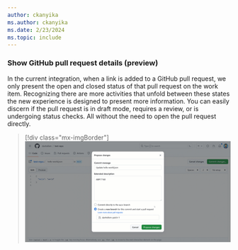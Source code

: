 ```yaml
---
author: ckanyika
ms.author: ckanyika
ms.date: 2/23/2024
ms.topic: include
---
```


### Show GitHub pull request details (preview)

In the current integration, when a link is added to a GitHub pull request, we only present the open and closed status of that pull request on the work item. Recognizing there are more activities that unfold between these states the new experience is designed to present more information.  You can easily discern if the pull request is in draft mode, requires a review, or is undergoing status checks. All without the need to open the pull request directly.

> [!div class="mx-imgBorder"]
> ![Gif to demo GitHub pull request details.](../../media/235-boards-01.gif "gif to GitHub pull request details")